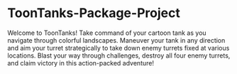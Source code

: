 # ToonTanks-Package-Project
 Welcome to ToonTanks! Take command of your cartoon tank as you navigate through colorful landscapes. Maneuver your tank in any direction and aim your turret strategically to take down enemy turrets fixed at various locations. Blast your way through challenges, destroy all four enemy turrets, and claim victory in this action-packed adventure!
